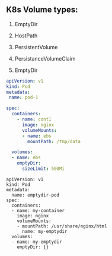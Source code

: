 
## K8s Volume types:
1. EmptyDir
2. HostPath
3. PersistentVolume
4. PersistanceVolumeClaim

1. EmptyDir
   
```yaml
apiVersion: v1
kind: Pod
metadata: 
 name: pod-1

spec:
  containers:
    - name: cont1
      image: nginx
      volumeMounts:
      - name: ebs
        mountPath: /tmp/data

  volumes: 
  - name: ebs
    emptyDir:
      sizeLimit: 500Mi
```
````
apiVersion: v1
kind: Pod
metadata:
  name: emptydir-pod
spec:
  containers:
  - name: my-container
    image: nginx
    volumeMounts:
    - mountPath: /usr/share/nginx/html
      name: my-emptydir
  volumes:
  - name: my-emptydir
    emptyDir: {}
````
